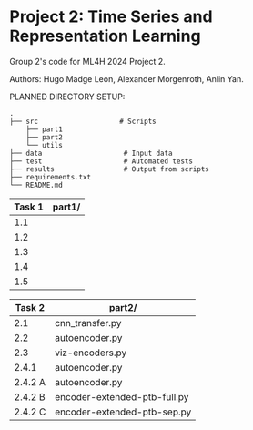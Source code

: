 # Project 2: Time Series and Representation Learning

Group 2's code for ML4H 2024 Project 2.

Authors: Hugo Madge Leon, Alexander Morgenroth, Anlin Yan.

PLANNED DIRECTORY SETUP:

```
.
├── src                    # Scripts
    ├── part1
    ├── part2
    └── utils
├── data                    # Input data
├── test                    # Automated tests
├── results                 # Output from scripts
├── requirements.txt
└── README.md
```
| Task 1 | part1/ |
| ------------- | ------------- |
| 1.1  |   |
|1.2 |   |
| 1.3  |   |
| 1.4  |  |
| 1.5  |   |

| Task 2 | part2/ |
| ------------- | ------------- |
| 2.1  | cnn_transfer.py  |
| 2.2  | autoencoder.py  |
| 2.3  | viz-encoders.py  |
| 2.4.1  | autoencoder.py |
| 2.4.2 A  | autoencoder.py  |
| 2.4.2 B  | encoder-extended-ptb-full.py  |
| 2.4.2 C  | encoder-extended-ptb-sep.py  |
